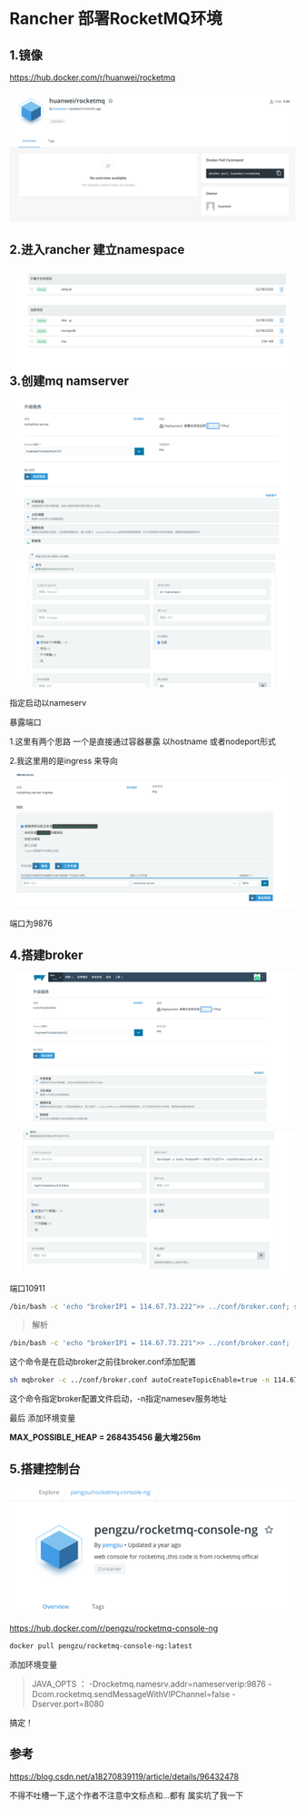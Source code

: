 # Rancher 部署RocketMQ环境

## 1.镜像

https://hub.docker.com/r/huanwei/rocketmq

![image-20200304034253635](img/image-20200304034253635.png)

## 2.进入rancher 建立namespace

## ![image-20200304034400883](img/image-20200304034400883.png)3.创建mq namserver

![image-20200304034501853](img/image-20200304034501853.png)

![image-20200304034524422](img/image-20200304034524422.png)

指定启动以nameserv

暴露端口

1.这里有两个思路 一个是直接通过容器暴露 以hostname 或者nodeport形式

2.我这里用的是ingress 来导向

![image-20200304034658544](img/image-20200304034658544.png)

端口为9876



## 4.搭建broker

![image-20200304034931653](img/image-20200304034931653.png)

![image-20200304034944764](img/image-20200304034944764.png)

端口10911

```bash
/bin/bash -c 'echo "brokerIP1 = 114.67.73.222">> ../conf/broker.conf; sh mqbroker -c ../conf/broker.conf autoCreateTopicEnable=true -n 114.67.73.222:9876'
```

> 解析


```bash
/bin/bash -c 'echo "brokerIP1 = 114.67.73.221">> ../conf/broker.conf; 
```

这个命令是在启动broker之前往broker.conf添加配置

```bash
sh mqbroker -c ../conf/broker.conf autoCreateTopicEnable=true -n 114.67.73.221:9876’
```

这个命令指定broker配置文件启动，-n指定namesev服务地址

最后 添加环境变量

**MAX_POSSIBLE_HEAP = 268435456 最大堆256m**



## 5.搭建控制台

![image-20200304200032892](img/image-20200304200032892.png)

https://hub.docker.com/r/pengzu/rocketmq-console-ng

```bash
docker pull pengzu/rocketmq-console-ng:latest
```

添加环境变量

> JAVA_OPTS ： -Drocketmq.namesrv.addr=nameserverip:9876 -Dcom.rocketmq.sendMessageWithVIPChannel=false -Dserver.port=8080





搞定！

## 参考

https://blog.csdn.net/a18270839119/article/details/96432478

不得不吐槽一下,这个作者不注意中文标点和…都有 属实坑了我一下